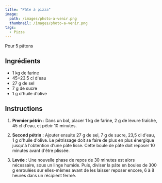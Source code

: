 ```yaml
---
title: "Pâte à pizza"
image: 
  path: /images/photo-a-venir.png
  thumbnail: /images/photo-a-venir.png
tags:
  - Pizza
---
```

Pour 5 pâtons

## Ingrédients

* 1 kg de farine
* 45+23.5 cl d'eau
* 27 g de sel
* 7 g de sucre
* 1 g d'huile d'olive
  
## Instructions

1. **Premier pétrin** : Dans un bol, placer 1 kg de farine, 2 g de levure fraîche, 45 cl d'eau, et pétrir 10 minutes. 

2. **Second pétrin** : Ajouter ensuite 27 g de sel, 7 g de sucre, 23,5 cl d'eau, 1 g d'huile d'olive. Le pétrissage doit se faire de plus en plus énergique jusqu'à l'obtention d'une pâte lisse. Cette boule de pâte doit reposer 10 minutes avant d'être plissée. 

3. **Levée** : Une nouvelle phase de repos de 30 minutes est alors nécessaire, sous un linge humide. Puis, diviser la pâte en boules de 300 g enroulées sur elles-mêmes avant de les laisser reposer encore, 6 à 8 heures dans un récipient fermé. 